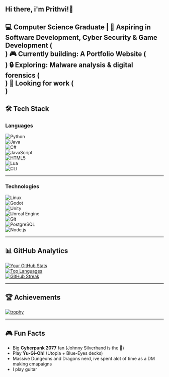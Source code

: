 ## Hi there, i'm Prithvi!👋

💻 Computer Science Graduate | 🚀 Aspiring in Software Development, Cyber Security & Game Development  ( <br> )
🎮 Currently building: A **Portfolio Website**   ( <br> )
🔒 Exploring: **Malware analysis & digital forensics**  ( <br> ) 
💼 **Looking for work** ( <br> )
---

## 🛠️ Tech Stack  

### Languages  
![Python](https://img.shields.io/badge/-Python-3776AB?logo=python&logoColor=white)  
![Java](https://img.shields.io/badge/-Java-007396?logo=java&logoColor=white)  
![C#](https://img.shields.io/badge/-C%23-239120?logo=c-sharp&logoColor=white)  
![JavaScript](https://img.shields.io/badge/-JavaScript-F7DF1E?logo=javascript&logoColor=black)  
![HTML5](https://img.shields.io/badge/-HTML5-E34F26?logo=html5&logoColor=white)  
![Lua](https://img.shields.io/badge/-Lua-2C2D72?logo=lua&logoColor=white)  
![CLI](https://img.shields.io/badge/-CLI-4EAA25?logo=gnu-bash&logoColor=white)  

---

### Technologies  
![Linux](https://img.shields.io/badge/-Linux-FCC624?logo=linux&logoColor=black)  
![Godot](https://img.shields.io/badge/-Godot-478CBF?logo=godot-engine&logoColor=white)  
![Unity](https://img.shields.io/badge/-Unity-000000?logo=unity&logoColor=white)  
![Unreal Engine](https://img.shields.io/badge/-Unreal%20Engine-313131?logo=unreal-engine&logoColor=white)  
![Git](https://img.shields.io/badge/-Git-F05032?logo=git&logoColor=white)  
![PostgreSQL](https://img.shields.io/badge/-PostgreSQL-4169E1?logo=postgresql&logoColor=white)  
![Node.js](https://img.shields.io/badge/-Node.js-339933?logo=node.js&logoColor=white)  

---

## 📊 GitHub Analytics  
[![Your GitHub Stats](https://github-readme-stats.vercel.app/api?username=Prit04&show_icons=true&theme=vue&hide_border=true)](https://github.com/Prit04)  
[![Top Languages](https://github-readme-stats.vercel.app/api/top-langs/?username=Prit04&layout=compact&theme=dark)](https://github.com/Prit04)  
[![GitHub Streak](https://streak-stats.demolab.com?user=Prit04&theme=dark&hide_border=true)](https://git.io/streak-stats)  

---

## 🏆 Achievements  
[![trophy](https://github-profile-trophy.vercel.app/?username=Prit04&theme=tokyonight&margin-w=10&margin-h=10)](https://github.com/ryo-ma/github-profile-trophy)

---

## 🎮 Fun Facts  
- Big **Cyberpunk 2077** fan (Johnny Silverhand is the 🐐)  
- Play **Yu-Gi-Oh!** (Utopia + Blue-Eyes decks)
- Massive Dungeons and Dragons nerd, ive spent alot of time as a DM making cmapaigns
- I play guitar
